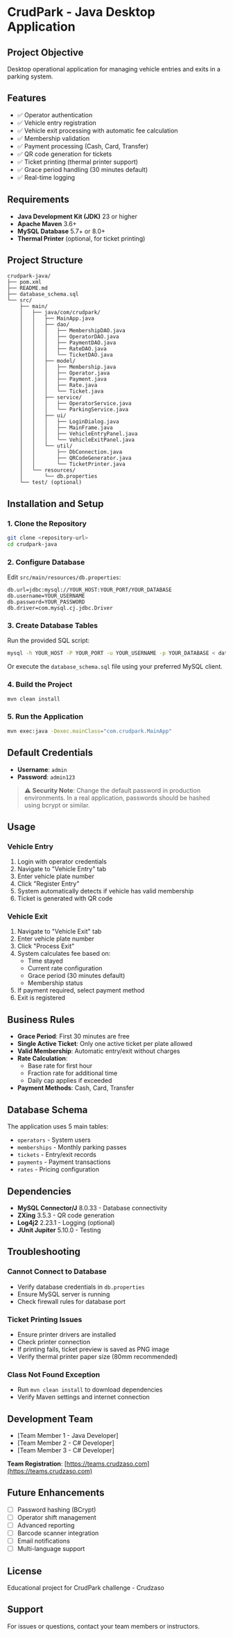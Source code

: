 # CrudPark - Java Desktop Application

## Project Objective
Desktop operational application for managing vehicle entries and exits in a parking system.

## Features
- ✅ Operator authentication
- ✅ Vehicle entry registration
- ✅ Vehicle exit processing with automatic fee calculation
- ✅ Membership validation
- ✅ Payment processing (Cash, Card, Transfer)
- ✅ QR code generation for tickets
- ✅ Ticket printing (thermal printer support)
- ✅ Grace period handling (30 minutes default)
- ✅ Real-time logging

## Requirements
- **Java Development Kit (JDK)** 23 or higher
- **Apache Maven** 3.6+
- **MySQL Database** 5.7+ or 8.0+
- **Thermal Printer** (optional, for ticket printing)

## Project Structure
```
crudpark-java/
├── pom.xml
├── README.md
├── database_schema.sql
└── src/
    ├── main/
    │   ├── java/com/crudpark/
    │   │   ├── MainApp.java
    │   │   ├── dao/
    │   │   │   ├── MembershipDAO.java
    │   │   │   ├── OperatorDAO.java
    │   │   │   ├── PaymentDAO.java
    │   │   │   ├── RateDAO.java
    │   │   │   └── TicketDAO.java
    │   │   ├── model/
    │   │   │   ├── Membership.java
    │   │   │   ├── Operator.java
    │   │   │   ├── Payment.java
    │   │   │   ├── Rate.java
    │   │   │   └── Ticket.java
    │   │   ├── service/
    │   │   │   ├── OperatorService.java
    │   │   │   └── ParkingService.java
    │   │   ├── ui/
    │   │   │   ├── LoginDialog.java
    │   │   │   ├── MainFrame.java
    │   │   │   ├── VehicleEntryPanel.java
    │   │   │   └── VehicleExitPanel.java
    │   │   └── util/
    │   │       ├── DbConnection.java
    │   │       ├── QRCodeGenerator.java
    │   │       └── TicketPrinter.java
    │   └── resources/
    │       └── db.properties
    └── test/ (optional)
```

## Installation and Setup

### 1. Clone the Repository
```bash
git clone <repository-url>
cd crudpark-java
```

### 2. Configure Database
Edit `src/main/resources/db.properties`:
```properties
db.url=jdbc:mysql://YOUR_HOST:YOUR_PORT/YOUR_DATABASE
db.username=YOUR_USERNAME
db.password=YOUR_PASSWORD
db.driver=com.mysql.cj.jdbc.Driver
```

### 3. Create Database Tables
Run the provided SQL script:
```bash
mysql -h YOUR_HOST -P YOUR_PORT -u YOUR_USERNAME -p YOUR_DATABASE < database_schema.sql
```

Or execute the `database_schema.sql` file using your preferred MySQL client.

### 4. Build the Project
```bash
mvn clean install
```

### 5. Run the Application
```bash
mvn exec:java -Dexec.mainClass="com.crudpark.MainApp"
```

## Default Credentials
- **Username**: `admin`
- **Password**: `admin123`

> ⚠️ **Security Note**: Change the default password in production environments. In a real application, passwords should be hashed using bcrypt or similar.

## Usage

### Vehicle Entry
1. Login with operator credentials
2. Navigate to "Vehicle Entry" tab
3. Enter vehicle plate number
4. Click "Register Entry"
5. System automatically detects if vehicle has valid membership
6. Ticket is generated with QR code

### Vehicle Exit
1. Navigate to "Vehicle Exit" tab
2. Enter vehicle plate number
3. Click "Process Exit"
4. System calculates fee based on:
   - Time stayed
   - Current rate configuration
   - Grace period (30 minutes default)
   - Membership status
5. If payment required, select payment method
6. Exit is registered

## Business Rules
- **Grace Period**: First 30 minutes are free
- **Single Active Ticket**: Only one active ticket per plate allowed
- **Valid Membership**: Automatic entry/exit without charges
- **Rate Calculation**: 
  - Base rate for first hour
  - Fraction rate for additional time
  - Daily cap applies if exceeded
- **Payment Methods**: Cash, Card, Transfer

## Database Schema
The application uses 5 main tables:
- `operators` - System users
- `memberships` - Monthly parking passes
- `tickets` - Entry/exit records
- `payments` - Payment transactions
- `rates` - Pricing configuration

## Dependencies
- **MySQL Connector/J** 8.0.33 - Database connectivity
- **ZXing** 3.5.3 - QR code generation
- **Log4j2** 2.23.1 - Logging (optional)
- **JUnit Jupiter** 5.10.0 - Testing

## Troubleshooting

### Cannot Connect to Database
- Verify database credentials in `db.properties`
- Ensure MySQL server is running
- Check firewall rules for database port

### Ticket Printing Issues
- Ensure printer drivers are installed
- Check printer connection
- If printing fails, ticket preview is saved as PNG image
- Verify thermal printer paper size (80mm recommended)

### Class Not Found Exception
- Run `mvn clean install` to download dependencies
- Verify Maven settings and internet connection

## Development Team
- [Team Member 1 - Java Developer]
- [Team Member 2 - C# Developer]
- [Team Member 3 - C# Developer]

**Team Registration**: [https://teams.crudzaso.com](https://teams.crudzaso.com)

## Future Enhancements
- [ ] Password hashing (BCrypt)
- [ ] Operator shift management
- [ ] Advanced reporting
- [ ] Barcode scanner integration
- [ ] Email notifications
- [ ] Multi-language support

## License
Educational project for CrudPark challenge - Crudzaso

## Support
For issues or questions, contact your team members or instructors.
